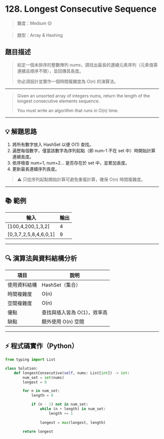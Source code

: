 # 128. Longest Consecutive Sequence

> 難度：Medium 🟡

> 題型：Array & Hashing

## 題目描述
> 給定一個未排序的整數陣列 nums，請找出最長的連續元素序列（元素值需連續且順序不限），並回傳其長度。
> 
> 你必須設計並實作一個時間複雜度為 O(n) 的演算法。

---

> Given an unsorted array of integers nums, return the length of the longest consecutive elements sequence.
>
> You must write an algorithm that runs in O(n) time.

---

## 💡 解題思路
1. 將所有數字放入 HashSet 以便 O(1) 查找。
2. 遍歷每個數字，僅當該數字為序列起點（即 num-1 不在 set 中）時開始計算連續長度。
3. 依序檢查 num+1, num+2... 是否存在於 set 中，並累加長度。
4. 更新最長連續序列長度。

> ⚠️ 只從序列起點開始計算可避免重複計算，確保 O(n) 時間複雜度。

---

## 📚 範例

| 輸入                | 輸出 |
|---------------------|------|
| [100,4,200,1,3,2]   | 4    |
| [0,3,7,2,5,8,4,6,0,1] | 9    |

---

## 🔍 演算法與資料結構分析

| 項目         | 說明                                  |
|--------------|---------------------------------------|
| 使用資料結構 | HashSet（集合）                       |
| 時間複雜度   | O(n)                                  |
| 空間複雜度   | O(n)                                  |
| 優點         | 查找與插入皆為 O(1)，效率高            |
| 缺點         | 額外使用 O(n) 空間                    |

---

## ⚡ 程式碼實作（Python）

```python
from typing import List

class Solution:
    def longestConsecutive(self, nums: List[int]) -> int:
        num_set = set(nums)
        longest = 0

        for n in num_set:
            length = 0

            if (n - 1) not in num_set:
                while (n + length) in num_set:
                    length += 1
                
                longest = max(longest, length)

        return longest
```
